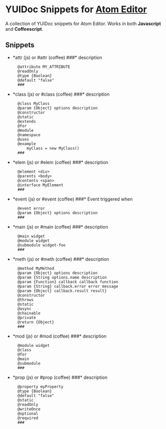 # YUIDoc Snippets for [Atom Editor](http://atom.io)

A collection of YUIDoc snippets for Atom Editor. Works in both **Javascript** and **Coffeescript**.

## Snippets

- \*attr (js) or #attr (coffee)
		###*
		description
		
		@attribute MY_ATTRIBUTE
		@readOnly
		@type {Boolean}
		@default "false"
		###

- \*class (js) or #class (coffee)
		###*
		description
		
		@class MyClass
		@param {Object} options description
		@constructor
		@static
		@extends
		@for
		@module
		@namespace
		@uses
		@example
			myClass = new MyClass()
		###

- \*elem (js) or #elem (coffee)
		###*
		description
		
		@element <div>
		@parents <body>
		@contents <span>
		@interface MyElement
		###

- \*event (js) or #event (coffee)
		###*
		Event triggered when 
		
		@event error
		@param {Object} options description
		###

- \*main (js) or #main (coffee)
		###*
		description
		
		@main widget
		@module widget
		@submodule widget-foo
		###

- \*meth (js) or #meth (coffee)
		###*
		description
		
		@method MyMethod
		@param {Object} options description
		@param {String options.name description
		@param {Function} callback callback function
		@param {String} callback.error error message
		@param {Object} callback.result result}
		@constructor
		@throws
		@static
		@async
		@chainable
		@private
		@return {Object}
		###

- \*mod (js) or #mod (coffee)
		###*
		description
		
		@module widget
		@class
		@for
		@main
		@submodule
		###

- \*prop (js) or #prop (coffee)
		###*
		description
		
		@property myProperty
		@type {Boolean}
		@default "false"
		@static
		@readOnly
		@writeOnce
		@optional
		@required
		###
